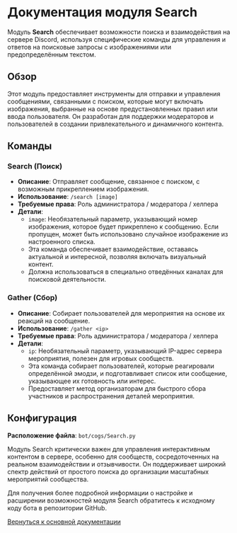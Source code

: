 # Документация модуля Search

Модуль **Search** обеспечивает возможности поиска и взаимодействия на сервере Discord, используя специфические команды для управления и ответов на
поисковые запросы с изображениями или предопределённым текстом.

## Обзор

Этот модуль предоставляет инструменты для отправки и управления сообщениями, связанными с поиском, которые могут включать изображения, выбранные на
основе предустановленных правил или ввода пользователя. Он разработан для поддержки модераторов и пользователей в создании привлекательного и
динамичного контента.

## Команды

### Search (Поиск)

- **Описание**: Отправляет сообщение, связанное с поиском, с возможным прикреплением изображения.
- **Использование**: `/search [image]`
- **Требуемые права**: Роль администратора / модератора / хелпера
- **Детали**:
    - `image`: Необязательный параметр, указывающий номер изображения, которое будет прикреплено к сообщению. Если пропущен, может быть использовано
      случайное изображение из настроенного списка.
    - Эта команда обеспечивает взаимодействие, оставаясь актуальной и интересной, позволяя включать визуальный контент.
    - Должна использоваться в специально отведённых каналах для поисковой деятельности.

### Gather (Сбор)

- **Описание**: Собирает пользователей для мероприятия на основе их реакций на сообщение.
- **Использование**: `/gather <ip>`
- **Требуемые права**: Роль администратора / модератора / хелпера
- **Детали**:
    - `ip`: Необязательный параметр, указывающий IP-адрес сервера мероприятия, полезен для игровых сообществ.
    - Эта команда собирает пользователей, которые реагировали определённой эмодзи, и подготавливает список или сообщение, указывающее их готовность или
      интерес.
    - Предоставляет метод организаторам для быстрого сбора участников и распространения деталей мероприятия.

## Конфигурация

**Расположение файла**: `bot/cogs/Search.py`

Модуль Search критически важен для управления интерактивным контентом в сервере, особенно для сообществ, сосредоточенных на реальном взаимодействии и
отзывчивости. Он поддерживает широкий спектр действий от простого поиска до организации масштабных мероприятий сообщества.

Для получения более подробной информации о настройке и расширении возможностей модуля Search обратитесь к исходному коду бота в репозитории GitHub.

[Вернуться к основной документации](https://github.com/overklassniy/Oscar_Dota_Hub_Discord_Bot/blob/master/docs/ru/Документация.md)